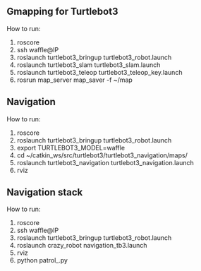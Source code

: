## Gmapping for Turtlebot3

How to run:
1. roscore
2. ssh waffle@IP
3. roslaunch turtlebot3_bringup turtlebot3_robot.launch
4. roslaunch turtlebot3_slam turtlebot3_slam.launch
5. roslaunch turtlebot3_teleop turtlebot3_teleop_key.launch
6. rosrun map_server map_saver -f ~/map


## Navigation

How to run:
1. roscore
2. roslaunch turtlebot3_bringup turtlebot3_robot.launch
3. export TURTLEBOT3_MODEL=waffle
4. cd ~/catkin_ws/src/turtlebot3/turtlebot3_navigation/maps/
5. roslaunch turtlebot3_navigation turtlebot3_navigation.launch
6. rviz


## Navigation stack

How to run:
1. roscore
2. ssh waffle@IP
3. roslaunch turtlebot3_bringup turtlebot3_robot.launch
4. roslaunch crazy_robot navigation_tb3.launch
5. rviz
6. python patrol_.py
